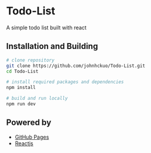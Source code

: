 # Todo-List
A simple todo list built with react
## Installation and Building

```bash
# clone repository
git clone https://github.com/johnhckuo/Todo-List.git
cd Todo-List

# install required packages and dependencies
npm install

# build and run locally
npm run dev

```
## Powered by
- [GitHub Pages](https://pages.github.com/)
- [Reactjs](https://reactjs.org/)
